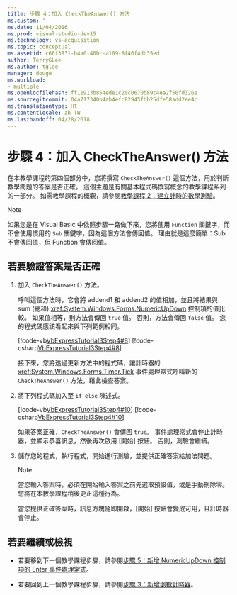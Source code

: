 ```yaml
---
title: 步驟 4：加入 CheckTheAnswer() 方法
ms.custom: ''
ms.date: 11/04/2016
ms.prod: visual-studio-dev15
ms.technology: vs-acquisition
ms.topic: conceptual
ms.assetid: c66f3831-b4a0-40bc-a109-8f46f4db35ed
author: TerryGLee
ms.author: tglee
manager: douge
ms.workload:
- multiple
ms.openlocfilehash: ff11913b854ede1c20c0670b89c4ea2f50fd326e
ms.sourcegitcommit: 04a717340b4ab4efc82945fbb25dfe58add2ee4c
ms.translationtype: HT
ms.contentlocale: zh-TW
ms.lasthandoff: 04/28/2018
---
```

# <a name="step-4-add-the-checktheanswer-method"></a>步驟 4：加入 CheckTheAnswer() 方法
在本教學課程的第四個部分中，您將撰寫 `CheckTheAnswer()` 這個方法，用於判斷數學問題的答案是否正確。 這個主題是有關基本程式碼撰寫概念的教學課程系列的一部分。 如需教學課程的概觀，請參閱[教學課程 2：建立計時的數學測驗](../ide/tutorial-2-create-a-timed-math-quiz.md)。  
  
> [!NOTE]
>  如果您是在 Visual Basic 中依照步驟一路做下來，您將使用 `Function` 關鍵字，而不會使用慣用的 `Sub` 關鍵字，因為這個方法會傳回值。 理由就是這麼簡單：Sub 不會傳回值，但 Function 會傳回值。  

## <a name="to-verify-whether-the-answers-are-correct"></a>若要驗證答案是否正確  

1.  加入 `CheckTheAnswer()` 方法。  
  
     呼叫這個方法時，它會將 addend1 和 addend2 的值相加，並且將結果與 sum (總和) <xref:System.Windows.Forms.NumericUpDown> 控制項的值比較。 如果值相等，則方法會傳回 `true` 值。 否則，方法會傳回 `false` 值。 您的程式碼應該看起來與下列範例相同。  
  
     [!code-vb[VbExpressTutorial3Step4#8](../ide/codesnippet/VisualBasic/step-4-add-the-checktheanswer-parens-method_1.vb)]
     [!code-csharp[VbExpressTutorial3Step4#8](../ide/codesnippet/CSharp/step-4-add-the-checktheanswer-parens-method_1.cs)]  
  
     接下來，您將透過更新方法中的程式碼，讓計時器的 <xref:System.Windows.Forms.Timer.Tick> 事件處理常式呼叫新的 `CheckTheAnswer()` 方法，藉此檢查答案。  
  
2.  將下列程式碼加入至 `if else` 陳述式。  

     [!code-vb[VbExpressTutorial3Step4#10](../ide/codesnippet/VisualBasic/step-4-add-the-checktheanswer-parens-method_2.vb)]
     [!code-csharp[VbExpressTutorial3Step4#10](../ide/codesnippet/CSharp/step-4-add-the-checktheanswer-parens-method_2.cs)]  

     如果答案正確，`CheckTheAnswer()` 會傳回 `true`。 事件處理常式會停止計時器，並顯示恭喜訊息，然後再次啟用 [開始] 按鈕。 否則，測驗會繼續。  

3.  儲存您的程式，執行程式，開始進行測驗，並提供正確答案給加法問題。  

    > [!NOTE]
    >  當您輸入答案時，必須在開始輸入答案之前先選取預設值，或是手動刪除零。 您將在本教學課程稍後更正這種行為。  

     當您提供正確答案時，訊息方塊隨即開啟，[開始] 按鈕會變成可用，且計時器會停止。  

## <a name="to-continue-or-review"></a>若要繼續或檢視  
  
-   若要移到下一個教學課程步驟，請參閱[步驟 5：新增 NumericUpDown 控制項的 Enter 事件處理常式](../ide/step-5-add-enter-event-handlers-for-the-numericupdown-controls.md)。  
  
-   若要回到上一個教學課程步驟，請參閱[步驟 3：新增倒數計時器](../ide/step-3-add-a-countdown-timer.md)。
